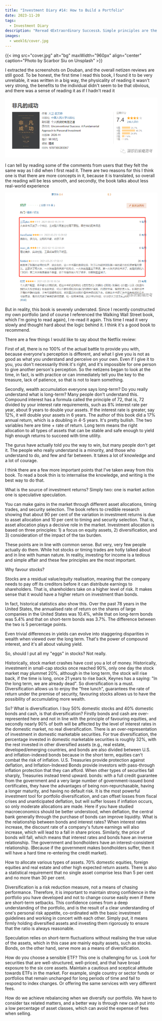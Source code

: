 ```yaml
---
title: "Investment Diary #14: How to Build a Portfolio"
date: 2023-11-20
tags:
  - Investment Diary
description: "Reread 《Extraordinary Success》，Simple principles are the truth."
images:
  - weekl6/cover.jpg
---
```


{{< img src="cover.jpg" alt="bg" maxWidth="960px" align="center" caption="Photo by Scarbor Siu on Unsplash" >}}

I extracted the screenshots on Douban, and the overall netizen reviews are still good. To be honest, the first time I read this book, I found it to be very unreliable, it was written in a big way, the physicality of reading it wasn't very strong, the benefits to the individual didn't seem to be that obvious, and there was a sense of reading it as if I hadn't read it

![](aaa.png)

I can tell by reading some of the comments from users that they felt the same way as I did when I first read it. There are two reasons for this I think one is that there are more concepts in it, because it is translated, so overall the reading will be less smooth, and secondly, the book talks about less real-world experience

![](bbb.png)

But in reality, this book is severely underrated. Since I recently constructed my own portfolio (and of course I referenced the Walking Wall Street book, which I'm going to read again), I re-read it again. This time I read it very slowly and thought hard about the logic behind it. I think it's a good book to recommend.

There are a few things I would like to say about the Netflix review:

First of all, there is no 100% of the actual battle to provide you with, because everyone's perception is different, and what I give you is not as good as what you understand and perceive on your own. Even if I give it to you, you don't necessarily think it's right, and it's impossible for one person to give another person's perception. So the netizens began to look at the time, in fact, is with practice or can immediately tell you the key to the treasure, lack of patience, so that is not to learn something.

Secondly, wealth accumulation everyone says long-term? Do you really understand what is long-term? Many people don't understand this. Compound interest has a formula called the principle of 72, that is, 72 divided by your interest rate requirements, such as 8% interest rate per year, about 9 years to double your assets. If the interest rate is greater, say 12%, it will double your assets in 6 years. The author of this book did a 17% annual return, which is a doubling in 4-5 years. It's pretty bullish. The two variables here are time + rate of return. Long term means the right allocation to all types of assets that can be stable and safe enough to yield high enough returns to succeed with time utility.

The gurus have actually told you the way to win, but many people don't get it. The people who really understand is a minority, and those who understand to do, and few and far between. It takes a lot of knowledge and a lot of courage.

I think there are a few more important points that I've taken away from this book. To read a book thin is to internalise the knowledge, and writing is the best way to do that.

What is the source of investment returns? Simply two: one is market action one is speculative speculation.

You can make gains in the market through different asset allocations, timing trades, and security selection. The book refers to credible research showing that about 90 per cent of the variation in investment returns is due to asset allocation and 10 per cent to timing and security selection. That is, asset allocation plays a decisive role in the market. Investment allocation is based on three principles: 1) a focus on equity assets, 2) diversification, and 3) consideration of the impact of the tax burden.

These points are in line with common sense. But very, very few people actually do them. While hot stocks or timing trades are hotly talked about and in line with human nature. In reality, investing for income is a tedious and simple affair and these few principles are the most important.

Why favour stocks?

Stocks are a residual value/equity realisation, meaning that the company needs to pay off its creditors before it can distribute earnings to shareholders. That is, shareholders take on a higher level of risk. It makes sense that it would have a higher return on investment than bonds.

In fact, historical statistics also show this. Over the past 78 years in the United States, the annualised rate of return on the shares of large companies in the United States was 10.4%, while that on long-term bonds was 5.4% and that on short-term bonds was 3.7%. The difference between the two is 5 percentage points.

Even trivial differences in yields can evolve into staggering disparities in wealth when viewed over the long term. That's the power of compound interest, and it's all about valuing yield.

So, should I put all my "eggs" in stocks? Not really.

Historically, stock market crashes have cost you a lot of money. Historically, investment in small-cap stocks once reached 90%, only one day the stock market may plummet 20%, although in the long term, the stock will rise back, if the time is long, once 21 years to rise back, Keynes has a saying: "In the long term, we are already dead". So diversification is a must. Diversification allows us to enjoy the "free lunch", guarantees the rate of return under the premise of security, favouring stocks allows us to have the possibility of accumulating more wealth.

So? What is diversification. I buy 50% domestic stocks and 40% domestic bonds and cash, is that diversification? Firstly bonds and cash are over-represented here and not in line with the principle of favouring equities, and secondly nearly 90% of both will be affected by the level of interest rates in the domestic market, no real diversification. There is an over-representation of investment in domestic marketable securities. For true diversification, the percentage invested in domestic marketable securities is roughly 32%, with the rest invested in other diversified assets (e.g., real estate, developed/emerging countries, and bonds are also divided between U.S. and inflation-indexed bonds because in the short term, equities can't combat the risk of inflation. U.S. Treasuries provide protection against deflation, and Inflation-Indexed Bonds provide investors with pass-through inflation protection that they can afford. When other types of securities fall sharply, Treasuries instead trend upward. bonds: with a full credit guarantee from the government and a very large number of government-issued bond certificates, they have the advantages of being non-repurchasable, having a longer maturity, and having no default risk. It is the most powerful investment tool for portfolio diversification, and can offset losses from fiscal crises and unanticipated deflation, but will suffer losses if inflation occurs, so only moderate allocations are made. Here if you have studied macroeconomics should be better understood, when deflation, the central bank generally through the purchase of bonds can improve liquidity. What is the relationship between bonds and interest rates? When interest rates increase, the discount rate of a company's future earnings will also increase, which will lead to a fall in share prices. Similarly, the price of bonds will fall, which means that interest rates and bonds have an inverse relationship. The government and bondholders have an interest-consistent relationship. (Because if the government makes bondholders suffer, then it will have a hard time re-entering the credit market).

How to allocate various types of assets. 70% domestic equities, foreign equities and real estate and other high expected return assets. There is also a statistical requirement that no single asset comprise less than 5 per cent and no more than 30 per cent.

Diversification is a risk reduction measure, not a means of chasing performance. Therefore, it is important to maintain strong confidence in the portfolio you have developed and not to change course easily even if there are short-term setbacks. This confidence comes from a deep understanding of the portfolio, and is the result of a clear understanding of one's personal risk appetite, co-ordinated with the basic investment guidelines and working in concert with each other. Simply put, it means firmly holding diversified assets and investing them rigorously to ensure that the ratio is always reasonable.

Speculation relies on short-term fluctuations without realising the true value of the assets, which in this case are mainly equity assets, such as stocks. Bonds, on the other hand, serve more as a means of diversification.

How do you choose a sensible ETF? This one is challenging for us. Look for securities that are well-structured, well-priced, and that have broad exposure to the six core assets. Maintain a cautious and sceptical attitude towards ETFs in the market. For example, single country or sector funds or portfolios that remain unchanged for long periods of time and fail to respond to index changes. Or offering the same services with very different fees.

How do we achieve rebalancing when we diversify our portfolio. We have to consider tax related matters, and a better way is through new cash put into a low percentage of asset classes, which can avoid the expense of fees when selling.